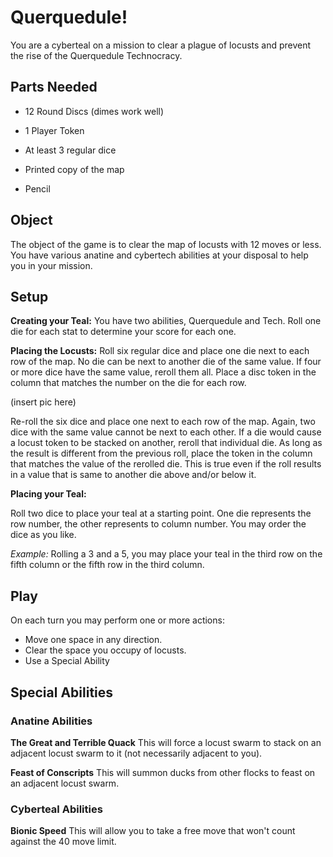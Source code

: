 # Querquedule!
You are a cyberteal on a mission to clear a plague of locusts and prevent the rise of the Querquedule Technocracy.

## Parts Needed

- 12 Round Discs (dimes work well)
- 1 Player Token

- At least 3 regular dice

- Printed copy of the map

- Pencil


## Object

The object of the game is to clear the map of locusts with 12 moves or less. You have various anatine and cybertech abilities at your disposal to help you in your mission.

## Setup

**Creating your Teal:** You have two abilities, Querquedule and Tech. Roll one die for each stat to determine your score for each one.

**Placing the Locusts:** Roll six regular dice and place one die next to each row of the map. No die can be next to another die of the same value. If four or more dice have the same value, reroll them all. Place a disc token in the column that matches the number on the die for each row.

(insert pic here)

Re-roll the six dice and place one next to each row of the map. Again, two dice with the same value cannot be next to each other. If a die would cause a locust token to be stacked on another, reroll that individual die. As long as the result is different from the previous roll, place the token in the column that matches the value of the rerolled die. This is true even if the roll results in a value that is same to another die above and/or below it.

**Placing your Teal:**

Roll two dice to place your teal at a starting point. One die represents the row number, the other represents to column number. You may order the dice as you like.

*Example:* Rolling a 3 and a 5, you may place your teal in the third row on the fifth column or the fifth row in the third column.

## Play

On each turn you may perform one or more actions:

- Move one space in any direction.
- Clear the space you occupy of locusts.
- Use a Special Ability

## Special Abilities

### Anatine Abilities

**The Great and Terrible Quack** This will force a locust swarm to stack on an adjacent locust swarm to it (not necessarily adjacent to you).

**Feast of Conscripts** This will summon ducks from other flocks to feast on an adjacent locust swarm.

### Cyberteal Abilities

**Bionic Speed** This will allow you to take a free move that won't count against the 40 move limit.

